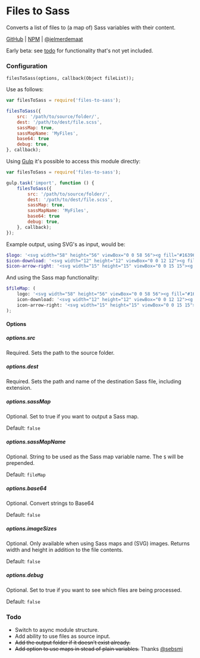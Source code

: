 # Files to Sass

Converts a list of files to (a map of) Sass variables with their content.

[GitHub](https://github.com/jelmerdemaat/files-to-sass) |
[NPM](https://www.npmjs.com/package/files-to-sass) |
[@jelmerdemaat](https://twitter.com/jelmerdemaat)

Early beta: see [todo](#todo) for functionality that's not yet included.

### Configuration

`filesToSass(options, callback(Object fileList));`

Use as follows:

```js
var filesToSass = require('files-to-sass');

filesToSass({
    src: '/path/to/source/folder/',
    dest: '/path/to/dest/file.scss',
    sassMap: true,
    sassMapName: 'MyFiles',
    base64: true
    debug: true,
}, callback);
```

Using [Gulp](http://gulpjs.com) it's possible to access this module directly:

```js
var filesToSass = require('files-to-sass');

gulp.task('import', function () {
    filesToSass({
        src: '/path/to/source/folder/',
        dest: '/path/to/dest/file.scss',
        sassMap: true,
        sassMapName: 'MyFiles',
        base64: true
        debug: true,
    }, callback);
});
```

Example output, using SVG's as input, would be:

```scss
$logo: '<svg width="58" height="56" viewBox="0 0 58 56"><g fill="#163962"...';
$icon-download: '<svg width="12" height="12" viewBox="0 0 12 12"><g fill="#000"...';
$icon-arrow-right: '<svg width="15" height="15" viewBox="0 0 15 15"><g fill="#fd0"...';
```

And using the Sass map functionality:
```scss
$fileMap: (
    logo: '<svg width="58" height="56" viewBox="0 0 58 56"><g fill="#163962"...',
    icon-download: '<svg width="12" height="12" viewBox="0 0 12 12"><g fill="#000"...',
    icon-arrow-right: '<svg width="15" height="15" viewBox="0 0 15 15"><g fill="#fd0"...'
);
```

#### Options

##### options.src
Required. Sets the path to the source folder.

##### options.dest
Required. Sets the path and name of the destination Sass file, including extension.

##### options.sassMap
Optional. Set to true if you want to output a Sass map.

Default: ```false```

##### options.sassMapName
Optional. String to be used as the Sass map variable name. The `$` will be prepended.

Default: ```fileMap```

##### options.base64
Optional. Convert strings to Base64

Default: ```false```

##### options.imageSizes
Optional. Only available when using Sass maps and (SVG) images. Returns width and height in addition to the file contents.

Default: ```false```

##### options.debug
Optional. Set to true if you want to see which files are being processed.

Default: ```false```

### Todo

* Switch to async module structure.
* Add ability to use files as source input.
* ~~Add the output folder if it doesn't exist already.~~
* ~~Add option to use maps in stead of plain variables.~~ Thanks [@sebsmi](https://github.com/sebsmi)

